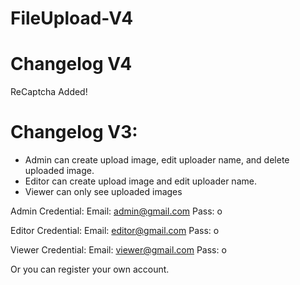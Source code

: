 # FileUpload-V4

# Changelog V4
ReCaptcha Added!

# Changelog V3:
- Admin can create upload image, edit uploader name, and delete uploaded image.
- Editor can create upload image and edit uploader name.
- Viewer can only see uploaded images

Admin Credential:
Email: admin@gmail.com
Pass: o

Editor Credential:
Email: editor@gmail.com
Pass: o

Viewer Credential:
Email: viewer@gmail.com
Pass: o

Or you can register your own account.
